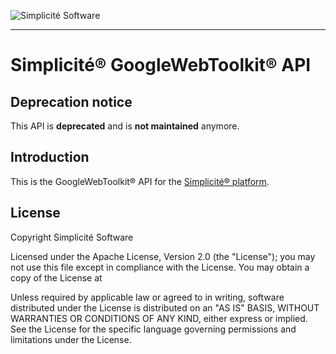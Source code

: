![Simplicit&eacute; Software](https://www.simplicite.io/resources/logos/logo250.png)
***

Simplicit&eacute;&reg; GoogleWebToolkit&reg; API
================================================

Deprecation notice
------------------

This API is **deprecated** and is **not maintained** anymore.

Introduction
------------

This is the GoogleWebToolkit&reg; API for the [Simplicit&eacute;&reg; platform](http://www.simplicitesoftware.com).

License
-------

Copyright Simplicit&eacute; Software

Licensed under the Apache License, Version 2.0 (the "License");
you may not use this file except in compliance with the License.
You may obtain a copy of the License at

[](http://www.apache.org/licenses/LICENSE-2.0)

Unless required by applicable law or agreed to in writing, software
distributed under the License is distributed on an "AS IS" BASIS,
WITHOUT WARRANTIES OR CONDITIONS OF ANY KIND, either express or implied.
See the License for the specific language governing permissions and
limitations under the License.
